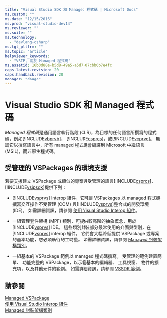 ```yaml
---
title: "Visual Studio SDK 和 Managed 程式碼 | Microsoft Docs"
ms.custom: ""
ms.date: "12/15/2016"
ms.prod: "visual-studio-dev14"
ms.reviewer: ""
ms.suite: ""
ms.technology: 
  - "devlang-csharp"
ms.tgt_pltfrm: ""
ms.topic: "article"
helpviewer_keywords: 
  - "VSIP, 關於 Managed 程式碼"
ms.assetid: 16b3d88e-b5d8-49a5-a5d7-07cbb0b7e4fc
caps.latest.revision: 20
caps.handback.revision: 20
manager: "douge"
---
```

# Visual Studio SDK 和 Managed 程式碼
*Managed 程式碼*是通用語言執行階段 \(CLR\)，為目標的任何語言所撰寫的程式碼，例如[!INCLUDE[vbprvb](../Token/vbprvb_md.md)]， [!INCLUDE[csprcs](../ide/includes/csprcs_md.md)]，或[!INCLUDE[vcprvc](../build/includes/vcprvc_md.md)]。  無論它以撰寫語言中，所有 managed 程式碼會編譯到 Microsoft 中繼語言 \(MSIL\)，而非原生程式碼。  
  
## 受管理的 VSPackages 的環境支援  
 若要支援建立 VSPackage 或類似的專案與受管理的語言[!INCLUDE[csprcs](../ide/includes/csprcs_md.md)]、 [!INCLUDE[vsipsdk](../mfc/includes/vsipsdk_md.md)]提供下列：  
  
-   [!INCLUDE[vsprvs](../assembler/masm/includes/vsprvs_md.md)] Interop 組件，它可讓 VSPackages 以 managed 程式碼撰寫交互操作不受管理 \(COM\) 與[!INCLUDE[vsprvs](../assembler/masm/includes/vsprvs_md.md)]整合式的開發環境 \(IDE\)。  如需詳細資訊，請參閱 [使用 Visual Studio Interop 組件](../Topic/Using%20Visual%20Studio%20Interop%20Assemblies.md)。  
  
-   一組管理套件架構 \(MPF\) 類別，可提供較高階的抽象概念，用於[!INCLUDE[vsprvs](../assembler/masm/includes/vsprvs_md.md)] IDE。  這些類別封裝部分最常使用的介面與型別，在[!INCLUDE[vsprvs](../assembler/masm/includes/vsprvs_md.md)] interop 組件。  它們會大幅降低提供 VSPackage 或專案的基本功能，您必須執行的工時量。  如需詳細資訊，請參閱 [Managed 封裝架構類別](../misc/managed-package-framework-classes.md)。  
  
-   一組基本的 VSPackage 範例以 managed 程式碼撰寫。  受管理的範例建置簡單、 功能完整的 VSPackage，以示範基本的編輯器、 工具視窗、 物件的擴充項，以及其他元件的範例。  如需詳細資訊，請參閱 [VSSDK 範例](../misc/vssdk-samples.md)。  
  
## 請參閱  
 [Managed VSPackage](../misc/managed-vspackages.md)   
 [使用 Visual Studio Interop 組件](../Topic/Using%20Visual%20Studio%20Interop%20Assemblies.md)   
 [Managed 封裝架構類別](../misc/managed-package-framework-classes.md)